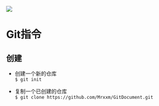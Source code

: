 ![](https://timgsa.baidu.com/timg?image&quality=80&size=b9999_10000&sec=1528257788083&di=3e8efbcc97477accfb196fb372cb5364&imgtype=jpg&src=http%3A%2F%2Fimg1.imgtn.bdimg.com%2Fit%2Fu%3D1283591776%2C120498992%26fm%3D214%26gp%3D0.jpg)

# Git指令

## 创建 

* 创建一个新的仓库  
`$ git init`

* 复制一个已创建的仓库  
`$ git clone https://github.com/Mrxxm/GitDocument.git`
